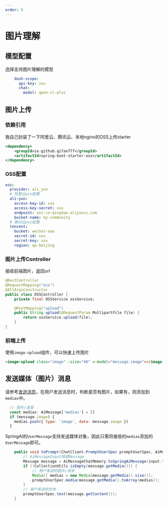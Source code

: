 ```yaml
---
order: 5
---
```

# 图片理解

## 模型配置

选择支持图片理解的模型

```yml
    dash-scope:
      api-key: xxx
      chat:
        model: qwen-vl-plus
```

## 图片上传

### 依赖引用

我自己封装了一下阿里云、腾讯云、本地nginx的OSS上传starter

```xml
<dependency>
    <groupId>io.github.qifan777</groupId>
    <artifactId>spring-boot-starter-oss</artifactId>
</dependency>

```

### OSS配置

```yml
oss:
  provider: ali_yun
  # 阿里云oss配置
  ali-yun:
    access-key-id: xxx
    access-key-secret: xxx
    endpoint: oss-cn-qingdao.aliyuncs.com
    bucket-name: my-community
  # 腾讯云oss配置
  tencent:
    bucket: wechat-aaa
    secret-id: xxx
    secret-key: xxx
    region: ap-beijing
```

### 图片上传Controller

接收前端图片，返回url

```java
@RestController
@RequestMapping("oss")
@AllArgsConstructor
public class OSSController {
    private final OSSService ossService;

    @PostMapping("upload")
    public String upload(@RequestParam MultipartFile file) {
        return ossService.upload(file);
    }
}
```

### 前端上传

使用`image-upload`组件，可以快速上传图片

```html
<image-upload class="image" :size="40" v-model="message.image"></image-upload>
```

## 发送媒体（图片）消息

请参考[发送消息](./basic/chat.md)，在用户发送消息时，判断是否有图片，如果有，则添加到`medias`中。

```js
  // 图片/语音
  const medias: AiMessage['medias'] = []
  if (message.image) {
    medias.push({ type: 'image', data: message.image })
  }
```

SpringAI的`UserMessage`支持发送媒体对象，因此只需将接收的`medias`添加的`UserMessage`即可。

```java
    public void toPrompt(ChatClient.PromptUserSpec promptUserSpec, AiMessageInput input) {
        // AiMessageInput转成Message
        Message message = AiMessageChatMemory.toSpringAiMessage(input.toEntity());
        if (!CollectionUtils.isEmpty(message.getMedia())) {
            // 用户发送的图片/语言
            Media[] medias = new Media[message.getMedia().size()];
            promptUserSpec.media(message.getMedia().toArray(medias));
        }
        // 用户发送的文本
        promptUserSpec.text(message.getContent());
    }

```
